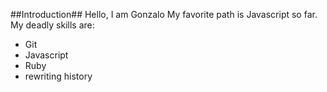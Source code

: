 ##Introduction##
Hello, I am Gonzalo
My favorite path is Javascript so far.
My deadly skills are:
* Git
* Javascript
* Ruby
* rewriting history
